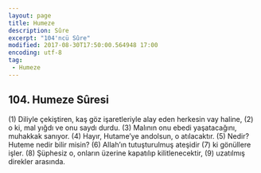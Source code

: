 ```yaml
---
layout: page
title: Humeze
description: Sûre
excerpt: "104'ncü Sûre"
modified: 2017-08-30T17:50:00.564948 17:00
encoding: utf-8
tag: 
 - Humeze
---
```


## 104. Humeze Sûresi

(1) Diliyle çekiştiren, kaş göz işaretleriyle alay eden herkesin vay haline,
(2) o ki, mal yığdı ve onu saydı durdu.
(3) Malının onu ebedi yaşatacağını, muhakkak sanıyor.
(4) Hayır, Hutame’ye andolsun, o atılacaktır.
(5) Nedir? Huteme nedir bilir misin?
(6) Allah’ın tutuşturulmuş ateşidir
(7) ki gönüllere işler.
(8) Şüphesiz o, onların üzerine kapatılıp kilitlenecektir,
(9) uzatılmış direkler arasında.
